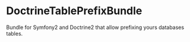 DoctrineTablePrefixBundle
=========================

Bundle for Symfony2 and Doctrine2 that allow prefixing yours databases tables.
